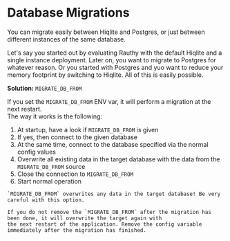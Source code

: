 # Database Migrations

You can migrate easily between Hiqlite and Postgres, or just between different instances of the same database.

Let's say you started out by evaluating Rauthy with the default Hiqlite and a single instance deployment. Later on, you
want to migrate to Postgres for whatever reason. Or you started with Postgres and yuo want to reduce your memory
footprint by switching to Hiqlite. All of this is easily possible.

**Solution:** `MIGRATE_DB_FROM`

If you set the `MIGRATE_DB_FROM` ENV var, it will perform a migration at the next restart.   
The way it works is the following:

1. At startup, have a look if `MIGRATE_DB_FROM` is given
2. If yes, then connect to the given database
3. At the same time, connect to the database specified via the normal config values
4. Overwrite all existing data in the target database with the data from the `MIGRATE_DB_FROM` source
5. Close the connection to `MIGRATE_DB_FROM`
6. Start normal operation

```admonish danger
`MIGRATE_DB_FROM` overwrites any data in the target database! Be very careful with this option.

If you do not remove the `MIGRATE_DB_FROM` after the migration has been done, it will overwrite the target again with
the next restart of the application. Remove the config variable immediately after the migration has finished.
```
